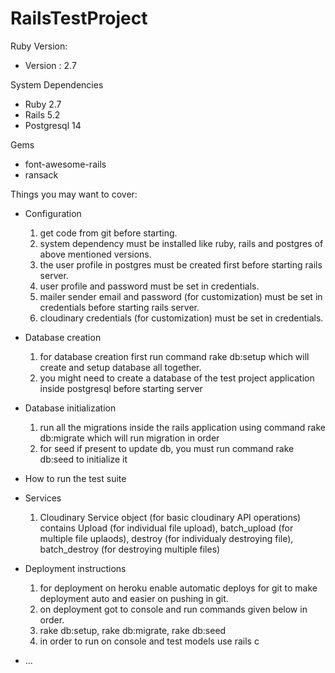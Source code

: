 # RailsTestProject

Ruby Version:
* Version : 2.7

System Dependencies
* Ruby 2.7
* Rails 5.2
* Postgresql 14

Gems
* font-awesome-rails
* ransack

Things you may want to cover:
* Configuration
  1. get code from git before starting.
  2. system dependency must be installed like ruby, rails and postgres of above mentioned versions.
  3. the user profile in postgres must be created first before starting rails server.
  4. user profile and password must be set in credentials.
  5. mailer sender email and password (for customization) must be set in credentials before starting rails server.
  6. cloudinary credentials (for customization) must be set in credentials.

* Database creation
  1. for database creation first run command rake db:setup which will create and setup database all together.
  2. you might need to create a database of the test project application inside postgresql before starting server

* Database initialization
  1. run all the migrations inside the rails application using command rake db:migrate which will run migration in order
  2. for seed if present to update db, you must run command rake db:seed to initialize it

* How to run the test suite

* Services
  1. Cloudinary Service object (for basic cloudinary API operations) contains Upload (for individual file upload), batch_upload (for multiple file uplaods), destroy (for individualy destroying file), batch_destroy (for destroying multiple files)


* Deployment instructions
  1. for deployment on heroku enable automatic deploys for git to make deployment auto and easier on pushing in git.
  2. on deployment got to console and run commands given below in order.
  3. rake db:setup, rake db:migrate, rake db:seed
  4. in order to run on console and test models use rails c

* ...
